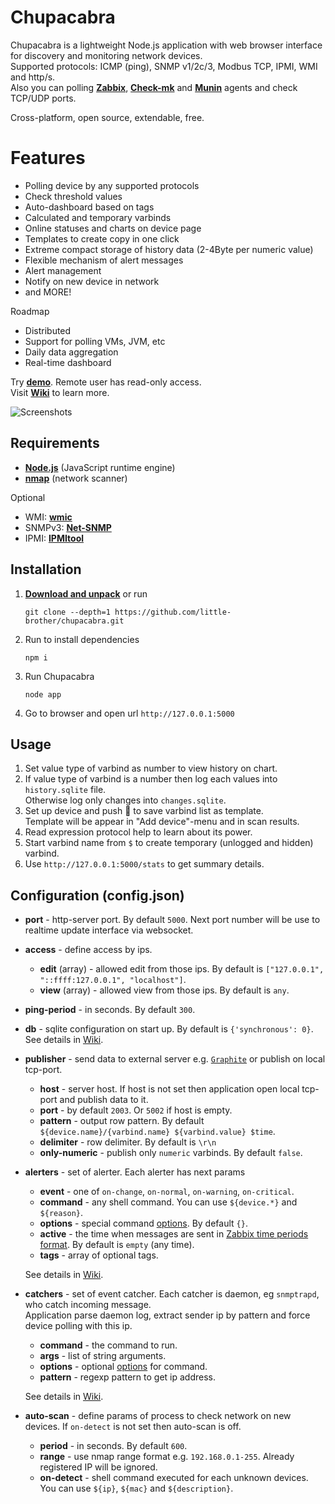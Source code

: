 # Chupacabra

Chupacabra is a lightweight Node.js application with web browser interface for discovery and monitoring network devices.<br>
Supported protocols: ICMP (ping), SNMP v1/2c/3, Modbus TCP, IPMI, WMI and http/s.<br>
Also you can polling [**Zabbix**](http://www.zabbix.com/download), [**Check-mk**](https://mathias-kettner.de/checkmk_linuxagent.html) and [**Munin**](https://github.com/munin-monitoring/munin-c) agents and check TCP/UDP ports.

Cross-platform, open source, extendable, free.

# Features
* Polling device by any supported protocols
* Check threshold values 
* Auto-dashboard based on tags
* Calculated and temporary varbinds
* Online statuses and charts on device page
* Templates to create copy in one click
* Extreme compact storage of history data (2-4Byte per numeric value)
* Flexible mechanism of alert messages
* Alert management
* Notify on new device in network
* and MORE!

Roadmap
* Distributed
* Support for polling VMs, JVM, etc
* Daily data aggregation
* Real-time dashboard

Try [**demo**](http://77.37.160.20:5000/). Remote user has read-only access.<br>
Visit [**Wiki**](https://github.com/little-brother/chupacabra/wiki) to learn more.<br>

![Screenshots](http://little-brother.ru/images/chupacabra3.gif)<br>

## Requirements
* [**Node.js**](https://nodejs.org/en/download/) (JavaScript runtime engine)
* [**nmap**](https://nmap.org/download.html) (network scanner)

Optional
* WMI: [**wmic**](https://www.krenger.ch/blog/wmi-commands-from-linux/)
* SNMPv3: [**Net-SNMP**](http://www.net-snmp.org/)
* IPMI: [**IPMItool**](https://sourceforge.net/projects/ipmitool/)

## Installation
1. [**Download and unpack**](https://github.com/little-brother/chupacabra/archive/master.zip) or run
   ```
   git clone --depth=1 https://github.com/little-brother/chupacabra.git
   ``` 
2. Run to install dependencies
   ```
   npm i
   ```
3. Run Chupacabra
   ```
   node app
   ```
4. Go to browser and open url `http://127.0.0.1:5000`

## Usage
1. Set value type of varbind as number to view history on chart.
2. If value type of varbind is a number then log each values into `history.sqlite` file.<br> 
   Otherwise log only changes into `changes.sqlite`.	
3. Set up device and push &#128190; to save varbind list as template.<br>
   Template will be appear in "Add device"-menu and in scan results.
4. Read expression protocol help to learn about its power.
5. Start varbind name from `$` to create temporary (unlogged and hidden) varbind.
6. Use `http://127.0.0.1:5000/stats` to get summary details.

## Configuration (config.json)
* **port** - http-server port. By default `5000`. Next port number will be use to realtime update interface via websocket.

* **access** - define access by ips.
  * **edit** (array) - allowed edit from those ips. By default is `["127.0.0.1", "::ffff:127.0.0.1", "localhost"]`.
  * **view** (array) - allowed view from those ips. By default is `any`. 
  
* **ping-period** - in seconds. By default `300`.

* **db** - sqlite configuration on start up. By default is `{'synchronous': 0}`. See details in [Wiki](https://github.com/little-brother/chupacabra/wiki/English).

* **publisher** - send data to external server e.g. [`Graphite`](https://graphiteapp.org/) or publish on local tcp-port.
  * **host** - server host. If host is not set then application open local tcp-port and publish data to it.
  * **port** - by default `2003`. Or `5002` if host is empty.	
  * **pattern** - output row pattern. By default `${device.name}/{varbind.name} ${varbind.value} $time`.
  * **delimiter** - row delimiter. By default is `\r\n`
  * **only-numeric** - publish only `numeric` varbinds. By default `false`.	

* **alerters** - set of alerter. Each alerter has next params
  * **event** - one of `on-change`, `on-normal`, `on-warning`, `on-critical`.<br>
  * **command** - any shell command. You can use `${device.*}` and `${reason}`.
  * **options** - special command [options](https://nodejs.org/api/child_process.html#child_process_child_process_exec_command_options_callback). By default `{}`.	
  * **active** - the time when messages are sent in [Zabbix time periods format](https://www.zabbix.com/documentation/3.0/manual/appendix/time_period). By default is `empty` (any time).
  * **tags** - array of optional tags.
  
  See details in [Wiki](https://github.com/little-brother/chupacabra/wiki/English).
 
* **catchers** - set of event catcher. Each catcher is daemon, eg `snmptrapd`, who catch incoming message.<br>
  Application parse daemon log, extract sender ip by pattern and force device polling with this ip.
  * **command** - the command to run.
  * **args** - list of string arguments.
  * **options** - optional [options](https://nodejs.org/api/child_process.html#child_process_child_process_spawn_command_args_options) for command.
  * **pattern** - regexp pattern to get ip address.
    
  See details in [Wiki](https://github.com/little-brother/chupacabra/wiki/English).

* **auto-scan** - define params of process to check network on new devices. If `on-detect` is not set then auto-scan is off.
  * **period** - in seconds. By default `600`.
  * **range** - use nmap range format e.g. `192.168.0.1-255`. Already registered IP will be ignored.
  *	**on-detect** - shell command executed for each unknown devices. You can use `${ip}`, `${mac}` and `${description}`.